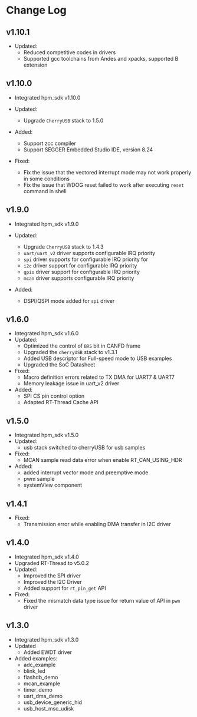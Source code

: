 # Change Log

## v1.10.1

- Updated:
  - Reduced competitive codes in drivers
  - Supported gcc toolchains from Andes and xpacks, supported B extension

## v1.10.0

- Integrated hpm_sdk v1.10.0

- Updated:
  - Upgrade `CherryUSB` stack to 1.5.0

- Added:
  - Support zcc compiler
  - Support SEGGER Embedded Studio IDE, version 8.24

- Fixed:
  - Fix the issue that the vectored interrupt mode may not work properly in some conditions
  - Fix the issue that WDOG reset failed to work after executing `reset` command in shell

## v1.9.0

- Integrated hpm_sdk v1.9.0

- Updated:
  - Upgrade `CherryUSB` stack to 1.4.3
  - `uart/uart_v2` driver supports configurable IRQ priority
  - `spi` driver supports for configurable IRQ priority for
  - `i2c` driver support for configurable IRQ priority
  - `gpio` driver support for configurable IRQ priority
  - `mcan` driver supports configurable IRQ priority

- Added:
  - DSPI/QSPI mode added for `spi` driver

## v1.6.0

- Integrated hpm_sdk v1.6.0
- Updated:
  - Optimized the control of `BRS` bit in CANFD frame
  - Upgraded the `cherryUSB` stack to v1.3.1
  - Added USB descriptor for Full-speed mode to USB examples
  - Upgraded the SoC Datasheet
- Fixed:
  - Macro definition errors related to  TX DMA for UART7 & UART7
  - Memory leakage issue in uart_v2 driver
- Added:
  - SPI CS pin control option
  - Adapted RT-Thread Cache API

## v1.5.0

- Integrated hpm_sdk v1.5.0
- Updated:
  - usb stack switched to cherryUSB for usb samples
- Fixed:
  - MCAN sample read data error when enable RT_CAN_USING_HDR
- Added:
  - added interrupt vector mode and preemptive mode
  - pwm sample
  - systemView component

## v1.4.1

- Fixed:
  - Transmission error while enabling DMA transfer in I2C driver

## v1.4.0

- Integrated hpm_sdk v1.4.0
- Upgraded RT-Thread to v5.0.2
- Updated:
  - Improved the SPI driver
  - Improved the I2C Driver
  - Added support for `rt_pin_get` API
- Fixed:
  - Fixed the mismatch data type issue for return value of API in `pwm` driver

## v1.3.0

- Integrated hpm_sdk v1.3.0
- Updated
  - Added EWDT driver
- Added examples:
  - adc_example
  - blink_led
  - flashdb_demo
  - mcan_example
  - timer_demo
  - uart_dma_demo
  - usb_device_generic_hid
  - usb_host_msc_udisk
